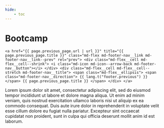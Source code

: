 ```yaml
---
hide:
    - toc
---
```


# Bootcamp

`<a href="{{ page.previous_page.url | url }}"
              title="{{ page.previous_page.title }}"
              class="md-flex md-footer-nav__link md-footer-nav__link--prev"
              rel="prev">
            <div class="md-flex__cell md-flex__cell--shrink">
              <i class="md-icon md-icon--arrow-back
                    md-footer-nav__button"></i>
            </div>
            <div class="md-flex__cell md-flex__cell--stretch
                  md-footer-nav__title">
              <span class="md-flex__ellipsis">
                <span class="md-footer-nav__direction">
                  {{ lang.t("footer.previous") }}
                </span>
                {{ page.previous_page.title }}
              </span>
            </div>
          </a>`

Lorem ipsum dolor sit amet, consectetur adipiscing elit, sed do eiusmod tempor incididunt ut labore et dolore magna aliqua. Ut enim ad minim veniam, quis nostrud exercitation ullamco laboris nisi ut aliquip ex ea commodo consequat. Duis aute irure dolor in reprehenderit in voluptate velit esse cillum dolore eu fugiat nulla pariatur. Excepteur sint occaecat cupidatat non proident, sunt in culpa qui officia deserunt mollit anim id est laborum.
